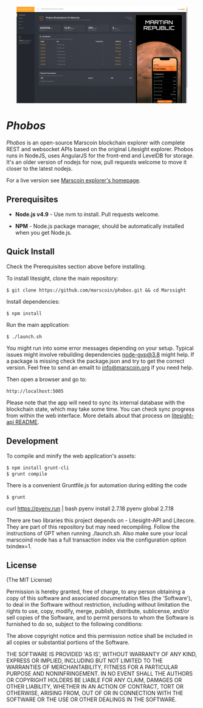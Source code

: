 <p align="center">
  <a href="https://github.com/marscoin/phobos" title="Phobos">
    <img alt="bitkit" src="./public/images/phobos_dashboard.png" width="450"></img>
  </a>
</p>

# *Phobos*

*Phobos* is an open-source Marscoin blockchain explorer with complete REST and websocket APIs based on the original Litesight explorer.
Phobos runs in NodeJS, uses AngularJS for the front-end and LevelDB for storage. It's an older version of nodejs for now, pull requests welcome to move it closer to the latest nodejs.

For a live version see [Marscoin explorer's homepage](http://chain.marscoin.org/).

## Prerequisites

* **Node.js v4.9** - Use nvm to install. Pull requests welcome.

* **NPM** - Node.js package manager, should be automatically installed when you get Node.js.


## Quick Install
  Check the Prerequisites section above before installing.

  To install litesight, clone the main repository:

    $ git clone https://github.com/marscoin/phobos.git && cd Marssight

  Install dependencies:

    $ npm install
    
  Run the main application:

    $ ./launch.sh 

  You might run into some error messages depending on your setup. Typical issues might involve rebuilding dependencies node-gyp@3.8 might help. If a package is missing check the package.json and try to get the correct version. Feel free to send an emailt to info@marscoin.org if you need help.
    
  Then open a browser and go to:

    http://localhost:5005

  Please note that the app will need to sync its internal database
  with the blockchain state, which may take some time. You can check
  sync progress from within the web interface. More details about that process
  on [litesight-api README](https://github.com/marscoin/Litesight-api/blob/master/README.md). 
  
  
## Development

To compile and minify the web application's assets:

```
$ npm install grunt-cli
$ grunt compile
```

There is a convenient Gruntfile.js for automation during editing the code

```
$ grunt
```

curl https://pyenv.run | bash
pyenv install 2.7.18
pyenv global 2.7.18

There are two libraries this project depends on - Litesight-API and Litecore. They are part of this repository but may need recompiling. Follow the instructions of GPT when running ./launch.sh. Also make sure your local marscoind node has a full transaction index via the configuration option txindex=1.

## License
(The MIT License)

Permission is hereby granted, free of charge, to any person obtaining
a copy of this software and associated documentation files (the
'Software'), to deal in the Software without restriction, including
without limitation the rights to use, copy, modify, merge, publish,
distribute, sublicense, and/or sell copies of the Software, and to
permit persons to whom the Software is furnished to do so, subject to
the following conditions:

The above copyright notice and this permission notice shall be
included in all copies or substantial portions of the Software.

THE SOFTWARE IS PROVIDED 'AS IS', WITHOUT WARRANTY OF ANY KIND,
EXPRESS OR IMPLIED, INCLUDING BUT NOT LIMITED TO THE WARRANTIES OF
MERCHANTABILITY, FITNESS FOR A PARTICULAR PURPOSE AND NONINFRINGEMENT.
IN NO EVENT SHALL THE AUTHORS OR COPYRIGHT HOLDERS BE LIABLE FOR ANY
CLAIM, DAMAGES OR OTHER LIABILITY, WHETHER IN AN ACTION OF CONTRACT,
TORT OR OTHERWISE, ARISING FROM, OUT OF OR IN CONNECTION WITH THE
SOFTWARE OR THE USE OR OTHER DEALINGS IN THE SOFTWARE.
